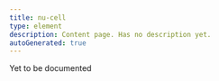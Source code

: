 ```yaml
---
title: nu-cell
type: element
description: Content page. Has no description yet.
autoGenerated: true
---
```


Yet to be documented
